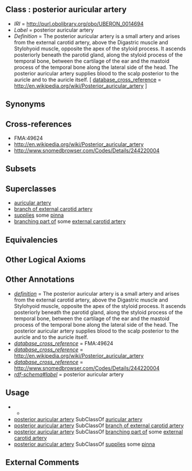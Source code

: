 
## Class : posterior auricular artery

 * *IRI* = http://purl.obolibrary.org/obo/UBERON_0014694
 * *Label* = posterior auricular artery
 * *Definition* = The posterior auricular artery is a small artery and arises from the external carotid artery, above the Digastric muscle and Stylohyoid muscle, opposite the apex of the styloid process. It ascends posteriorly beneath the parotid gland, along the styloid process of the temporal bone, between the cartilage of the ear and the mastoid process of the temporal bone along the lateral side of the head. The posterior auricular artery supplies blood to the scalp posterior to the auricle and to the auricle itself. [ [database_cross_reference](../../ef/oboInOwl#hasDbXref.md) = http://en.wikipedia.org/wiki/Posterior_auricular_artery ]

## Synonyms


## Cross-references

 * FMA:49624
 * http://en.wikipedia.org/wiki/Posterior_auricular_artery
 * http://www.snomedbrowser.com/Codes/Details/244220004

## Subsets


## Superclasses

 * [auricular artery](../../UBERON/55/UBERON_0009655.md)
 * [branch of external carotid artery](../../UBERON/98/UBERON_0035398.md)
 * [supplies](../../RO/78/RO_0002178.md) some [pinna](../../UBERON/57/UBERON_0001757.md)
 * [branching part of](../../RO/80/RO_0002380.md) some [external carotid artery](../../UBERON/70/UBERON_0001070.md)

## Equivalencies


## Other Logical Axioms


## Other Annotations

 * *[definition](../../IAO/15/IAO_0000115.md)* = The posterior auricular artery is a small artery and arises from the external carotid artery, above the Digastric muscle and Stylohyoid muscle, opposite the apex of the styloid process. It ascends posteriorly beneath the parotid gland, along the styloid process of the temporal bone, between the cartilage of the ear and the mastoid process of the temporal bone along the lateral side of the head. The posterior auricular artery supplies blood to the scalp posterior to the auricle and to the auricle itself.
 * *[database_cross_reference](../../ef/oboInOwl#hasDbXref.md)* = FMA:49624
 * *[database_cross_reference](../../ef/oboInOwl#hasDbXref.md)* = http://en.wikipedia.org/wiki/Posterior_auricular_artery
 * *[database_cross_reference](../../ef/oboInOwl#hasDbXref.md)* = http://www.snomedbrowser.com/Codes/Details/244220004
 * *[rdf-schema#label](../../el/rdf-schema#label.md)* = posterior auricular artery

## Usage

 * -
 * [posterior auricular artery](../../UBERON/94/UBERON_0014694.md) SubClassOf [auricular artery](../../UBERON/55/UBERON_0009655.md)
 * [posterior auricular artery](../../UBERON/94/UBERON_0014694.md) SubClassOf [branch of external carotid artery](../../UBERON/98/UBERON_0035398.md)
 * [posterior auricular artery](../../UBERON/94/UBERON_0014694.md) SubClassOf [branching part of](../../RO/80/RO_0002380.md) some [external carotid artery](../../UBERON/70/UBERON_0001070.md)
 * [posterior auricular artery](../../UBERON/94/UBERON_0014694.md) SubClassOf [supplies](../../RO/78/RO_0002178.md) some [pinna](../../UBERON/57/UBERON_0001757.md)

## External Comments

